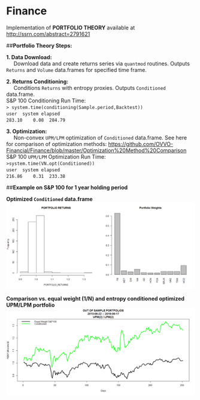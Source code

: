 # Finance
Implementation of **PORTFOLIO THEORY** available at  http://ssrn.com/abstract=2791621 

##**Portfolio Theory Steps:**

**1.  Data Download:**  <br />
&nbsp;&nbsp;&nbsp;&nbsp;    Download data and create returns series via `quantmod` routines.  Outputs `Returns` and `Volume` data.frames for specified time frame.

**2.  Returns Conditioning:** <br />
&nbsp;&nbsp;&nbsp;&nbsp;    Conditions `Returns` with entropy proxies.  Outputs `Conditioned` data.frame.<br />
S&P 100 Conditioning Run Time: <br />
`> system.time(conditioning(Sample.period,Backtest))`<br />
`user  system elapsed` <br />
`283.10    0.08  284.79` <br />
    
**3.  Optimization:**  <br />
&nbsp;&nbsp;&nbsp;&nbsp;    Non-convex `UPM/LPM` optimization of `Conditioned` data.frame.   See here for comparison of optimization methods: https://github.com/OVVO-Financial/Finance/blob/master/Optimization%20Method%20Comparison<br />
S&P 100 `UPM/LPM` Optimization Run Time: <br />
`>system.time(VN.opt(Conditioned))` <br />
 `user  system elapsed` <br /> 
 `216.86    0.31  233.38` <br /> 

##**Example on S&P 100 for 1 year holding period**<br />

**Optimized `Conditioned` data.frame**<br />
![SP100 Weights](https://github.com/OVVO-Financial/Finance/blob/master/Images/SP100%20Condtioned%20Weights%201%20year%20hold.png)

**Comparison vs. equal weight (1/N) and entropy conditioned optimized UPM/LPM portfolio**<br />
![SP100 Returns](https://github.com/OVVO-Financial/Finance/blob/master/Images/SP100%201%20Year%20Hold%20Period.png)
